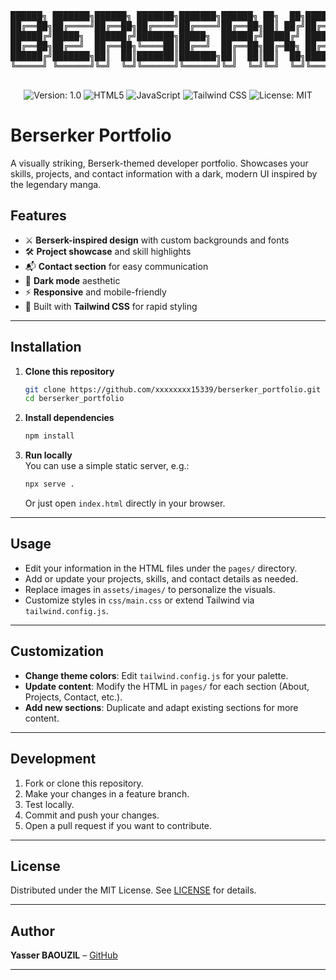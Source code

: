 <div align="center">
<pre>
██████╗ ███████╗██████╗ ███████╗███████╗██████╗ ██╗  ██╗███████╗██████╗     ██████╗  ██████╗ ██████╗ ████████╗███████╗ ██████╗ ██╗     ██╗ ██████╗ 
██╔══██╗██╔════╝██╔══██╗██╔════╝██╔════╝██╔══██╗██║ ██╔╝██╔════╝██╔══██╗    ██╔══██╗██╔═══██╗██╔══██╗╚══██╔══╝██╔════╝██╔═══██╗██║     ██║██╔═══██╗
██████╔╝█████╗  ██████╔╝███████╗█████╗  ██████╔╝█████╔╝ █████╗  ██████╔╝    ██████╔╝██║   ██║██████╔╝   ██║   █████╗  ██║   ██║██║     ██║██║   ██║
██╔══██╗██╔══╝  ██╔══██╗╚════██║██╔══╝  ██╔══██╗██╔═██╗ ██╔══╝  ██╔══██╗    ██╔═══╝ ██║   ██║██╔══██╗   ██║   ██╔══╝  ██║   ██║██║     ██║██║   ██║
██████╔╝███████╗██║  ██║███████║███████╗██║  ██║██║  ██╗███████╗██║  ██║    ██║     ╚██████╔╝██║  ██║   ██║   ██║     ╚██████╔╝███████╗██║╚██████╔╝
╚═════╝ ╚══════╝╚═╝  ╚═╝╚══════╝╚══════╝╚═╝  ╚═╝╚═╝  ╚═╝╚══════╝╚═╝  ╚═╝    ╚═╝      ╚═════╝ ╚═╝  ╚═╝   ╚═╝   ╚═╝      ╚═════╝ ╚══════╝╚═╝ ╚═════╝ 
                                                                                                                                                   
</pre>

![Version: 1.0](https://img.shields.io/badge/version-1.0-blue.svg)
![HTML5](https://img.shields.io/badge/HTML-5-E34F26?logo=html5&logoColor=white)
![JavaScript](https://img.shields.io/badge/JavaScript-ES6-F7DF1E?logo=javascript&logoColor=black)
![Tailwind CSS](https://img.shields.io/badge/Tailwind_CSS-Enabled-38bdf8?logo=tailwindcss&logoColor=white)
![License: MIT](https://img.shields.io/badge/License-MIT-yellow.svg)

</div>

# Berserker Portfolio

A visually striking, Berserk-themed developer portfolio. Showcases your skills, projects, and contact information with a dark, modern UI inspired by the legendary manga.

## Features

- ⚔️ **Berserk-inspired design** with custom backgrounds and fonts
- 🛠️ **Project showcase** and skill highlights
- 📬 **Contact section** for easy communication
- 🌙 **Dark mode** aesthetic
- ⚡ **Responsive** and mobile-friendly
- 🎨 Built with **Tailwind CSS** for rapid styling

---

## Installation

1. **Clone this repository**  
   ```bash
   git clone https://github.com/xxxxxxxx15339/berserker_portfolio.git
   cd berserker_portfolio
   ```

2. **Install dependencies**  
   ```bash
   npm install
   ```

3. **Run locally**  
   You can use a simple static server, e.g.:
   ```bash
   npx serve .
   ```
   Or just open `index.html` directly in your browser.

---

## Usage

- Edit your information in the HTML files under the `pages/` directory.
- Add or update your projects, skills, and contact details as needed.
- Replace images in `assets/images/` to personalize the visuals.
- Customize styles in `css/main.css` or extend Tailwind via `tailwind.config.js`.

---

## Customization

- **Change theme colors**: Edit `tailwind.config.js` for your palette.
- **Update content**: Modify the HTML in `pages/` for each section (About, Projects, Contact, etc.).
- **Add new sections**: Duplicate and adapt existing sections for more content.

---

## Development

1. Fork or clone this repository.
2. Make your changes in a feature branch.
3. Test locally.
4. Commit and push your changes.
5. Open a pull request if you want to contribute.

---

## License

Distributed under the MIT License. See [LICENSE](./LICENSE) for details.

---

## Author

**Yasser BAOUZIL** – [GitHub](https://github.com/xxxxxxxx15339)

---
